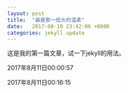 ```yaml
---
layout: post
title:  "最是那一低头的温柔"
date:   2017-08-10 23:42:06 +0800
categories: jekyll update
---
```


这是我的第一篇文章，试一下jekyll的用法。

2017年8月11日00:00:57

2017年8月11日00:16:15